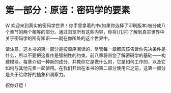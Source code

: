 # 第一部分：原语：密码学的要素

W 欢迎来到真实的密码学世界！你手里拿着的书(如果你选择了印刷版本)被分成八个章节的两个相等的部分。通过浏览所有这些内容，你将(几乎)了解到真实世界中关于密码学的所有知识——就在你所处的这个世界中。

请注意，这本书的第一部分是按顺序阅读的，尽管每一章都应该告诉你先决条件是什么，所以不要把这看作是强制性的约束。前八章将带您了解密码学的基础——构建模块。每章介绍一种新的成分，并教你它是做什么的，它是如何工作的，以及它如何与其他元素一起使用。在我们开始在本书的第二部分使用它之前，这第一部分是关于给你好的抽象和洞察力。

祝你好运！